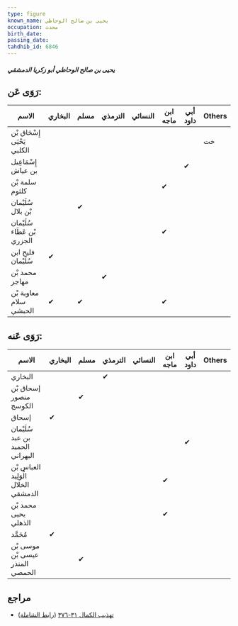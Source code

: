 ```yaml
---
type: figure
known_name: يحيى بن صالح الوحاظي
occupation: محدث
birth_date:
passing_date:
tahdhib_id: 6846
---
```

##### يحيى بن صالح الوحاظي أبو زكريا الدمشقي

## رَوَى عَن:
| الاسم                       | البخاري | مسلم | الترمذي | النسائي | ابن ماجه | أبي داود | Others |
| --------------------------- | ------- | ---- | ------- | ------- | -------- | -------- | ------ |
| إِسْحَاق بْن يَحْيَى الكلبي |         |      |         |         |          |          | خت     |
| إِسْمَاعِيل بن عياش         |         |      |         |         |          | ✔        |        |
| سلمة بْن كلثوم              |         |      |         |         | ✔        |          |        |
| سُلَيْمان بْن بلال          |         | ✔    |         |         |          |          |        |
| سُلَيْمان بْن عَطَاء الجزري |         |      |         |         | ✔        |          |        |
| فليح ابن سُلَيْمان          | ✔       |      |         |         |          |          |        |
| محمد بْن مهاجر              |         |      | ✔       |         |          |          |        |
| معاوية بْن سلام الحبشي      | ✔       | ✔    |         |         | ✔        |          |        |
## رَوَى عَنه:
| الاسم                               | البخاري | مسلم | الترمذي | النسائي | ابن ماجه | أبي داود | Others |
| ----------------------------------- | ------- | ---- | ------- | ------- | -------- | -------- | ------ |
| البخاري                             |         |      | ✔       |         |          |          |        |
| إسحاق بْن منصور الكوسج              |         | ✔    |         |         |          |          |        |
| إسحاق                               | ✔       |      |         |         |          |          |        |
| سُلَيْمان بن عبد الحميد البهراني    |         |      |         |         |          | ✔        |        |
| العباس بْن الْوَلِيد الخلال الدمشقي |         |      |         |         | ✔        |          |        |
| محمد بْن يحيى الذهلي                |         |      |         |         | ✔        |          |        |
| مُحَمَّد                            | ✔       |      |         |         |          |          |        |
| موسى بْن عيسى بْن المنذر الحمصي     |         | ✔    |         |         |          |          |        |
## مراجع
- [تهذيب الكمال ٣١-٣٧٦](obsidian://open?vault=Tahdhib-al-Kamal&file=Figures/٦٨٤٦-يحيى%20بن%20صالح%20الوحاظي%20أبو%20زكريا%20الدمشقي) ([رابط الشاملة](https://shamela.ws/book/3722/16924))